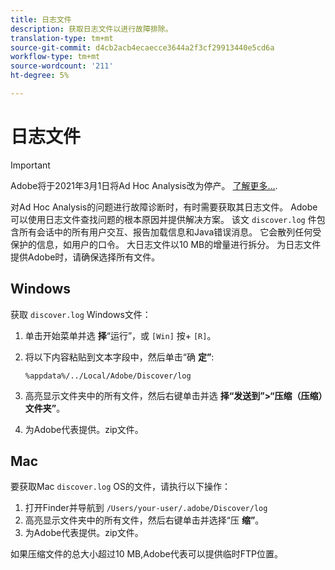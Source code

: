 ```yaml
---
title: 日志文件
description: 获取日志文件以进行故障排除。
translation-type: tm+mt
source-git-commit: d4cb2acb4ecaecce3644a2f3cf29913440e5cd6a
workflow-type: tm+mt
source-wordcount: '211'
ht-degree: 5%

---
```



# 日志文件

>[!IMPORTANT]
>
>Adobe将于2021年3月1日将Ad Hoc Analysis改为停产。 [了解更多...](https://adobe.ly/discoverworkspace).

对Ad Hoc Analysis的问题进行故障诊断时，有时需要获取其日志文件。 Adobe可以使用日志文件查找问题的根本原因并提供解决方案。 该文 `discover.log` 件包含所有会话中的所有用户交互、报告加载信息和Java错误消息。 它会散列任何受保护的信息，如用户的口令。 大日志文件以10 MB的增量进行拆分。 为日志文件提供Adobe时，请确保选择所有文件。

## Windows

获取 `discover.log` Windows文件：

1. 单击开始菜单并选 **择**“运行”，或 `[Win]` 按+ `[R]`。
2. 将以下内容粘贴到文本字段中，然后单击“确 **定”**:

   ```text
   %appdata%/../Local/Adobe/Discover/log
   ```

3. 高亮显示文件夹中的所有文件，然后右键单击并选 **择“发送到”>“压缩（压缩）文件夹”**。
4. 为Adobe代表提供。zip文件。

## Mac

要获取Mac `discover.log` OS的文件，请执行以下操作：

1. 打开Finder并导航到 `/Users/your-user/.adobe/Discover/log`
2. 高亮显示文件夹中的所有文件，然后右键单击并选择“压 **缩”**。
3. 为Adobe代表提供。zip文件。

如果压缩文件的总大小超过10 MB,Adobe代表可以提供临时FTP位置。
